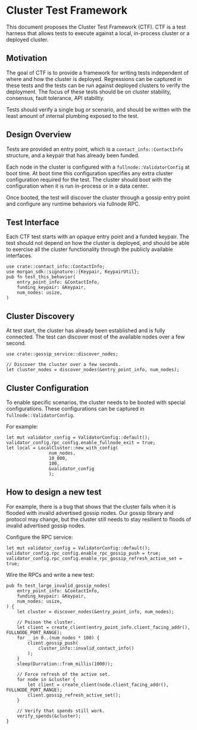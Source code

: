 # Cluster Test Framework

This document proposes the Cluster Test Framework (CTF).  CTF is a test harness
that allows tests to execute against a local, in-process cluster or a
deployed cluster.

## Motivation

The goal of CTF is to provide a framework for writing tests independent of where
and how the cluster is deployed. Regressions can be captured in these tests and
the tests can be run against deployed clusters to verify the deployment.  The
focus of these tests should be on cluster stability, consensus, fault tolerance,
API stability.

Tests should verify a single bug or scenario, and should be written with the
least amount of internal plumbing exposed to the test.

## Design Overview

Tests are provided an entry point, which is a `contact_info::ContactInfo`
structure, and a keypair that has already been funded.

Each node in the cluster is configured with a `fullnode::ValidatorConfig` at boot
time.  At boot time this configuration specifies any extra cluster configuration
required for the test. The cluster should boot with the configuration when it
is run in-process or in a data center.

Once booted, the test will discover the cluster through a gossip entry point and
configure any runtime behaviors via fullnode RPC.

## Test Interface

Each CTF test starts with an opaque entry point and a funded keypair.  The test
should not depend on how the cluster is deployed, and should be able to exercise
all the cluster functionality through the publicly available interfaces.

```rust,ignore
use crate::contact_info::ContactInfo;
use morgan_sdk::signature::{Keypair, KeypairUtil};
pub fn test_this_behavior(
    entry_point_info: &ContactInfo,
    funding_keypair: &Keypair,
    num_nodes: usize,
)
```


## Cluster Discovery

At test start, the cluster has already been established and is fully connected.
The test can discover most of the available nodes over a few second.

```rust,ignore
use crate::gossip_service::discover_nodes;

// Discover the cluster over a few seconds.
let cluster_nodes = discover_nodes(&entry_point_info, num_nodes);
```

## Cluster Configuration

To enable specific scenarios, the cluster needs to be booted with special
configurations.  These configurations can be captured in
`fullnode::ValidatorConfig`.

For example:

```rust,ignore
let mut validator_config = ValidatorConfig::default();
validator_config.rpc_config.enable_fullnode_exit = true;
let local = LocalCluster::new_with_config(
                num_nodes,
                10_000,
                100,
                &validator_config
                );
```

## How to design a new test

For example, there is a bug that shows that the cluster fails when it is flooded
with invalid advertised gossip nodes.  Our gossip library and protocol may
change, but the cluster still needs to stay resilient to floods of invalid
advertised gossip nodes.

Configure the RPC service:

```rust,ignore
let mut validator_config = ValidatorConfig::default();
validator_config.rpc_config.enable_rpc_gossip_push = true;
validator_config.rpc_config.enable_rpc_gossip_refresh_active_set = true;
```

Wire the RPCs and write a new test:

```rust,ignore
pub fn test_large_invalid_gossip_nodes(
    entry_point_info: &ContactInfo,
    funding_keypair: &Keypair,
    num_nodes: usize,
) {
    let cluster = discover_nodes(&entry_point_info, num_nodes);

    // Poison the cluster.
    let client = create_client(entry_point_info.client_facing_addr(), FULLNODE_PORT_RANGE);
    for _ in 0..(num_nodes * 100) {
        client.gossip_push(
            cluster_info::invalid_contact_info()
        );
    }
    sleep(Durration::from_millis(1000));

    // Force refresh of the active set.
    for node in &cluster {
        let client = create_client(node.client_facing_addr(), FULLNODE_PORT_RANGE);
        client.gossip_refresh_active_set();
    }

    // Verify that spends still work.
    verify_spends(&cluster);
}
```
